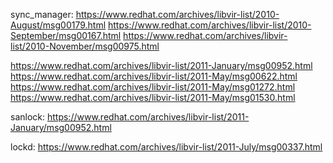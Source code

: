 sync_manager:
 https://www.redhat.com/archives/libvir-list/2010-August/msg00179.html
 https://www.redhat.com/archives/libvir-list/2010-September/msg00167.html
 https://www.redhat.com/archives/libvir-list/2010-November/msg00975.html

 https://www.redhat.com/archives/libvir-list/2011-January/msg00952.html
 https://www.redhat.com/archives/libvir-list/2011-May/msg00622.html
 https://www.redhat.com/archives/libvir-list/2011-May/msg01272.html
 https://www.redhat.com/archives/libvir-list/2011-May/msg01530.html

sanlock:
 https://www.redhat.com/archives/libvir-list/2011-January/msg00952.html

lockd:
 https://www.redhat.com/archives/libvir-list/2011-July/msg00337.html
